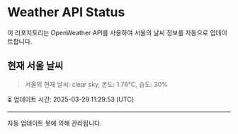 
# Weather API Status

이 리포지토리는 OpenWeather API를 사용하여 서울의 날씨 정보를 자동으로 업데이트합니다.

## 현재 서울 날씨
> 서울의 현재 날씨: clear sky, 온도: 1.76°C, 습도: 30%

⏳ 업데이트 시간: 2025-03-29 11:29:53 (UTC)

---
자동 업데이트 봇에 의해 관리됩니다.
